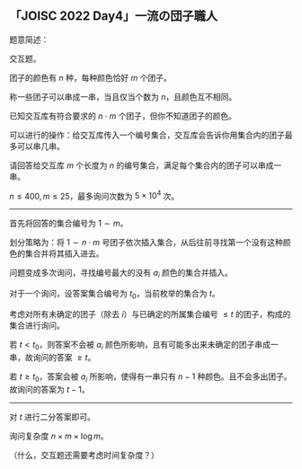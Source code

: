 ## 「JOISC 2022 Day4」一流の団子職人

题意简述：

交互题。

团子的颜色有 $n$ 种，每种颜色恰好 $m$ 个团子。

称一些团子可以串成一串，当且仅当个数为 $n$，且颜色互不相同。

已知交互库有符合要求的 $n\cdot m$ 个团子，但你不知道团子的颜色。

可以进行的操作：给交互库传入一个编号集合，交互库会告诉你用集合内的团子最多可以串几串。

请回答给交互库 $m$ 个长度为 $n$ 的编号集合，满足每个集合内的团子可以串成一串。

$n\leq 400,m\leq 25$，最多询问次数为 $5\times 10^4$ 次。

---

首先将回答的集合编号为 $1\sim m$。

划分策略为：将 $1\sim n\cdot m$ 号团子依次插入集合，从后往前寻找第一个没有这种颜色的集合并将其插入进去。

问题变成多次询问，寻找编号最大的没有 $a_i$ 颜色的集合并插入。

对于一个询问，设答案集合编号为 $t_0$，当前枚举的集合为 $t$。

考虑对所有未确定的团子（除去 $i$）与已确定的所属集合编号 $\leq t$ 的团子，构成的集合进行询问。

若 $t<t_0$，则答案不会被 $a_i$ 颜色所影响，且有可能多出来未确定的团子串成一串，故询问的答案 $\geq t$。

若 $t\geq t_0$，答案会被 $a_i$ 所影响，使得有一串只有 $n-1$ 种颜色。且不会多出团子。故询问的答案为 $t-1$。

---

对 $t$ 进行二分答案即可。

询问复杂度 $n\times m\times \log m$。

（什么，交互题还需要考虑时间复杂度？）
